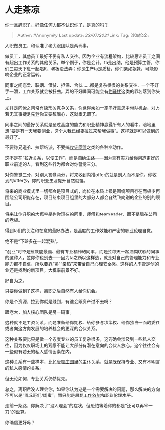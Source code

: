 # 人走茶凉
[你一旦辞职了，好像任何人都不认识你了，是真的吗？](https://www.zhihu.com/question/403359939/answer/1451531588)

> Author: #Anonymity
> Last update: *23/07/2021*
> Link:
> Tag:
> 沙海拾金:

入职做员工，和认准了老大跟团队是两码事。

做员工，其他员工最好不要有私人交往。因为企业有流程架构，比较忌讳员工之间有超出工作关系的其他关系。举个例子，你是会计，ta是出纳，他是预算主管，你们三每天下班一起唱K，老板没法弄；你是生产ta是质检，你们亲如姐妹，可能影响企业的正常运转。

同事之间恋爱、联姻、借贷、担保、合伙……都是复杂得很的关系交往，一个不好手一滑，工作关系就会被扭曲。弄的不好瞬间可能会有[性骚扰](https://www.zhihu.com/search?q=%E6%80%A7%E9%AA%9A%E6%89%B0&search_source=Entity&hybrid_search_source=Entity&hybrid_search_extra=%7B%22sourceType%22%3A%22answer%22%2C%22sourceId%22%3A1451531588%7D)这类的罪名落到你头上。

尤其是同僚之间常有隐形的竞争关系，你觉得亲如一家不好意思争带队机会，对方若无其事捷足先登你又要玻璃心，这就很无谓了。

同事之间的最好关系就是通过高度的能力和职业精神赢得所有人的看中，暗地里想“要是有一天我要创业，这个人我已经要拉过来帮我做事”。这样就是可以做到的最好了。

不要称兄道弟、拉帮结派，不要搞[攻守同盟](https://www.zhihu.com/search?q=%E6%94%BB%E5%AE%88%E5%90%8C%E7%9B%9F&search_source=Entity&hybrid_search_source=Entity&hybrid_search_extra=%7B%22sourceType%22%3A%22answer%22%2C%22sourceId%22%3A1451531588%7D)之类的各种小动作。

这不是在“拉近关系，以便工作”，而是自绝生路——因为真有实力给你创造更好的职业前途的人，看到这些行为都会对你警觉三分。

对你警觉三分、对别人警觉两分，将来收到内推offer的就是别人而不是你。你收到的offer少，你的职业生涯提升自然就慢。

将来的商业模式里一切都会是项目式的，岗位在本质上都是围绕项目存在而极少再围绕公司职能存在，项目结束项目组里的大部分人都会自然飞向别的企业的别的项目。

将来让你升职的大概率是你你现在的同事、师傅和teamleader，而不是现在公司的老板。

得到ta们的关注和在意的最好办法，是高度的工作效能和严密的职业伦理自觉。

绝不是“下班多在一起混熟”。

“创业”时不是拉效能最高、最有专业精神的同事，而是拉每天一起酒肉欢歌的同事的这种人，拉你你也别去——因为ta之所以这样选，就是对自己的管理能力和专业能力都不自信，所以要靠“熟”“亲热”来带给自己心理安全感。这样的人不管是创的业还是找到的新项目，大概率前景不好。

好自为之。

只要你做到了这样，离职之后自然有人给你机会。

你是个资源，拉到你就是赚到，有谁会跟资产过不去吗？

跟老大，加入核心团队是另一码事。

这种就不是工资关系，而是准备给你期权、给你参与决策权、给你独当一面的委任或者向这方向发展的培养机会的更深的合伙关系。

这种关系要比只是做一个态度专业的员工复杂很多，这的确会涉及到一些私人交往，因为仅仅职场上的观察不能让大部分有潜在意向的合伙人放心。这个往往会有一些似有若无的私人感情因素在内。

这种关系有一些样本，比如[唐顿庄园](https://www.zhihu.com/search?q=%E5%94%90%E9%A1%BF%E5%BA%84%E5%9B%AD&search_source=Entity&hybrid_search_source=Entity&hybrid_search_extra=%7B%22sourceType%22%3A%22answer%22%2C%22sourceId%22%3A1451531588%7D)里的主仆关系，就是既保持专业、又有不明言的私人感情的关系。

但无论如何，专业关系仍然优先。

总之，离职后没人理会你，如果你认为这是一个需要解决的问题，那么解决的方向不可以是“混成哥们/闺蜜”，而只能是展现[工作效能](https://www.zhihu.com/search?q=%E5%B7%A5%E4%BD%9C%E6%95%88%E8%83%BD&search_source=Entity&hybrid_search_source=Entity&hybrid_search_extra=%7B%22sourceType%22%3A%22answer%22%2C%22sourceId%22%3A1451531588%7D)和职业伦理水平。

走前一条路，你解决了“没人理会“的症状，但恐怕等着你的都是“还可以再宰一刀“的盘算。

你确信更好吗？
